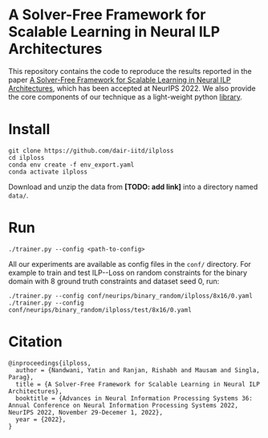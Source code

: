 # A Solver-Free Framework for Scalable Learning in Neural ILP Architectures

This repository contains the code to reproduce the results reported in the paper [A Solver-Free Framework for Scalable Learning in Neural ILP Architectures][paper], which has been accepted at NeurIPS 2022. We also provide the core components of our technique as a light-weight python [library][library].

# Install

```
git clone https://github.com/dair-iitd/ilploss
cd ilploss
conda env create -f env_export.yaml
conda activate ilploss
```

Download and unzip the data from __[TODO: add link]__ into a directory named `data/`.

# Run

```
./trainer.py --config <path-to-config>
```

All our experiments are available as config files in the `conf/` directory. For example to train and test ILP--Loss on random constraints for the binary domain with 8 ground truth constraints and dataset seed 0, run:

```
./trainer.py --config conf/neurips/binary_random/ilploss/8x16/0.yaml
./trainer.py --config conf/neurips/binary_random/ilploss/test/8x16/0.yaml
```

# Citation

```
@inproceedings{ilploss,
  author = {Nandwani, Yatin and Ranjan, Rishabh and Mausam and Singla, Parag},
  title = {A Solver-Free Framework for Scalable Learning in Neural ILP Architectures},
  booktitle = {Advances in Neural Information Processing Systems 36: Annual Conference on Neural Information Processing Systems 2022, NeurIPS 2022, November 29-Decemer 1, 2022},
  year = {2022},
}
```


[paper]: https://arxiv.org/abs/2210.09082
[library]: https://github.com/rishabh-ranjan/ilploss
